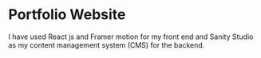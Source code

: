 # Portfolio Website
I have used React js and Framer motion for my front end and Sanity Studio as my content management system (CMS) for the backend. 
